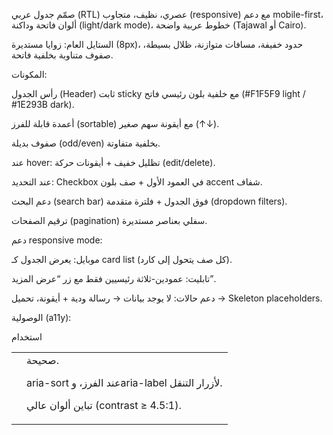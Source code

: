 صمّم جدول عربي (RTL) عصري، نظيف، متجاوب (responsive) مع دعم mobile-first، ألوان فاتحة وداكنة (light/dark mode)، خطوط عربية واضحة (Tajawal أو Cairo).

الستايل العام: زوايا مستديرة (8px)، حدود خفيفة، مسافات متوازنة، ظلال بسيطة، صفوف متناوبة بخلفية فاتحة.

المكونات:

رأس الجدول (Header) ثابت sticky مع خلفية بلون رئيسي فاتح (#F1F5F9 light / #1E293B dark).

أعمدة قابلة للفرز (sortable) مع أيقونة سهم صغير (↑↓).

صفوف بديلة (odd/even) بخلفية متفاوتة.

عند hover: تظليل خفيف + أيقونات حركة (edit/delete).

عند التحديد: Checkbox في العمود الأول + صف بلون accent شفاف.

دعم البحث (search bar) فوق الجدول + فلترة متقدمة (dropdown filters).

ترقيم الصفحات (pagination) سفلي بعناصر مستديرة.

دعم responsive mode:

موبايل: يعرض الجدول كـ card list (كل صف يتحول إلى كارد).

تابليت: عمودين-ثلاثة رئيسيين فقط مع زر “عرض المزيد”.

دعم حالات: لا يوجد بيانات → رسالة ودية + أيقونة، تحميل → Skeleton placeholders.

الوصولية (a11y):

استخدام <table> <thead> <tbody> <th scope="col"> <td> صحيحة.

aria-sort عند الفرز، وaria-label لأزرار التنقل.

تباين ألوان عالي (contrast ≥ 4.5:1).
